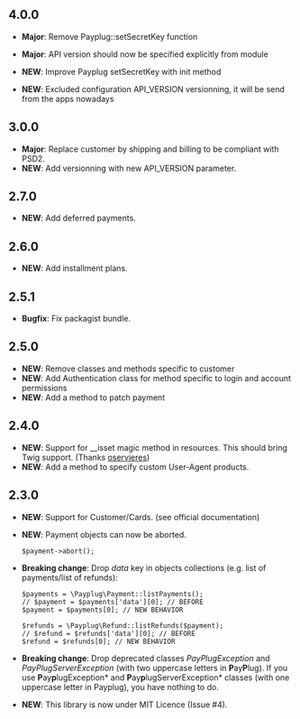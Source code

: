 4.0.0
-----

- **Major**: Remove Payplug::setSecretKey function
- **Major**: API version should now be specified explicitly from module

- **NEW**: Improve Payplug setSecretKey with init method
- **NEW**: Excluded configuration API_VERSION versionning, it will be send from the apps nowadays


3.0.0
-----

- **Major**: Replace customer by shipping and billing to be compliant with PSD2.
- **NEW**: Add versionning with new API_VERSION parameter.


2.7.0
-----

- **NEW**: Add deferred payments.


2.6.0
-----

- **NEW**: Add installment plans.


2.5.1
-----

- **Bugfix**: Fix packagist bundle.


2.5.0
-----

- **NEW**: Remove classes and methods specific to customer
- **NEW**: Add Authentication class for method specific to login and account permissions
- **NEW**: Add a method to patch payment

2.4.0
-----

- **NEW**: Support for __isset magic method in resources. This should bring Twig support.
  (Thanks [oservieres](https://github.com/oservieres))
- **NEW**: Add a method to specify custom User-Agent products.

2.3.0
-----

- **NEW**: Support for Customer/Cards. (see official documentation)
- **NEW**: Payment objects can now be aborted.

  ```
  $payment->abort();
  ```

- **Breaking change**: Drop *data* key in objects collections (e.g. list of payments/list of refunds):

  ```
  $payments = \Payplug\Payment::listPayments();
  // $payment = $payments['data'][0]; // BEFORE
  $payment = $payments[0]; // NEW BEHAVIOR

  $refunds = \Payplug\Refund::listRefunds($payment);
  // $refund = $refunds['data'][0]; // BEFORE
  $refund = $refunds[0]; // NEW BEHAVIOR
  ```

- **Breaking change**: Drop deprecated classes *PayPlugException* and *PayPlugServerException* (with two uppercase
  letters in **P**ay**P**lug). If you use **P**ay**p**lugException* and **P**ay**p**lugServerException* classes (with one
  uppercase letter in Payplug), you have nothing to do.
- **NEW**: This library is now under MIT Licence (Issue #4).
